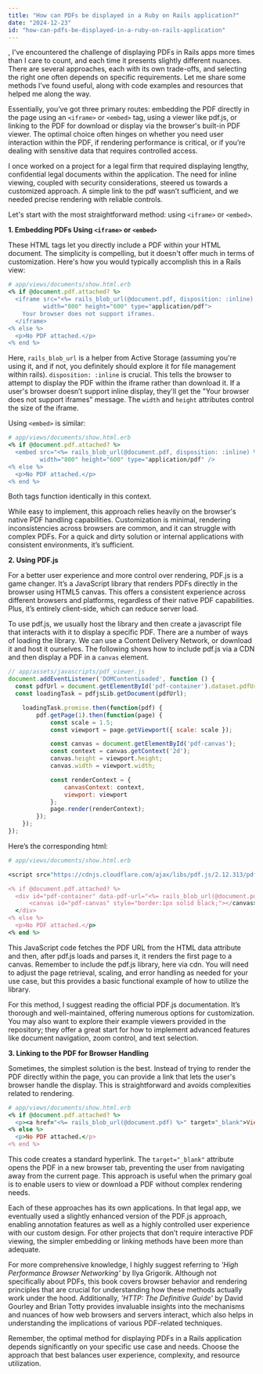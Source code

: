 ```yaml
---
title: "How can PDFs be displayed in a Ruby on Rails application?"
date: "2024-12-23"
id: "how-can-pdfs-be-displayed-in-a-ruby-on-rails-application"
---
```


,  I've encountered the challenge of displaying PDFs in Rails apps more times than I care to count, and each time it presents slightly different nuances. There are several approaches, each with its own trade-offs, and selecting the right one often depends on specific requirements. Let me share some methods I’ve found useful, along with code examples and resources that helped me along the way.

Essentially, you’ve got three primary routes: embedding the PDF directly in the page using an `<iframe>` or `<embed>` tag, using a viewer like pdf.js, or linking to the PDF for download or display via the browser's built-in PDF viewer. The optimal choice often hinges on whether you need user interaction within the PDF, if rendering performance is critical, or if you’re dealing with sensitive data that requires controlled access.

I once worked on a project for a legal firm that required displaying lengthy, confidential legal documents within the application. The need for inline viewing, coupled with security considerations, steered us towards a customized approach. A simple link to the pdf wasn’t sufficient, and we needed precise rendering with reliable controls.

Let's start with the most straightforward method: using `<iframe>` or `<embed>`.

**1. Embedding PDFs Using `<iframe>` or `<embed>`**

These HTML tags let you directly include a PDF within your HTML document. The simplicity is compelling, but it doesn't offer much in terms of customization. Here's how you would typically accomplish this in a Rails view:

```ruby
# app/views/documents/show.html.erb
<% if @document.pdf.attached? %>
  <iframe src="<%= rails_blob_url(@document.pdf, disposition: :inline) %>"
          width="800" height="600" type="application/pdf">
    Your browser does not support iframes.
  </iframe>
<% else %>
  <p>No PDF attached.</p>
<% end %>
```

Here, `rails_blob_url` is a helper from Active Storage (assuming you're using it, and if not, you definitely should explore it for file management within rails).  `disposition: :inline` is crucial.  This tells the browser to attempt to display the PDF within the iframe rather than download it. If a user's browser doesn’t support inline display, they'll get the "Your browser does not support iframes" message. The `width` and `height` attributes control the size of the iframe.

Using `<embed>` is similar:

```ruby
# app/views/documents/show.html.erb
<% if @document.pdf.attached? %>
  <embed src="<%= rails_blob_url(@document.pdf, disposition: :inline) %>"
         width="800" height="600" type="application/pdf" />
<% else %>
  <p>No PDF attached.</p>
<% end %>
```

Both tags function identically in this context.

While easy to implement, this approach relies heavily on the browser's native PDF handling capabilities. Customization is minimal, rendering inconsistencies across browsers are common, and it can struggle with complex PDFs. For a quick and dirty solution or internal applications with consistent environments, it’s sufficient.

**2. Using PDF.js**

For a better user experience and more control over rendering, PDF.js is a game changer. It’s a JavaScript library that renders PDFs directly in the browser using HTML5 canvas. This offers a consistent experience across different browsers and platforms, regardless of their native PDF capabilities. Plus, it’s entirely client-side, which can reduce server load.

To use pdf.js, we usually host the library and then create a javascript file that interacts with it to display a specific PDF. There are a number of ways of loading the library. We can use a Content Delivery Network, or download it and host it ourselves. The following shows how to include pdf.js via a CDN and then display a PDF in a `canvas` element.

```javascript
// app/assets/javascripts/pdf_viewer.js
document.addEventListener('DOMContentLoaded', function () {
  const pdfUrl = document.getElementById('pdf-container').dataset.pdfUrl;
  const loadingTask = pdfjsLib.getDocument(pdfUrl);

    loadingTask.promise.then(function(pdf) {
        pdf.getPage(1).then(function(page) {
            const scale = 1.5;
            const viewport = page.getViewport({ scale: scale });

            const canvas = document.getElementById('pdf-canvas');
            const context = canvas.getContext('2d');
            canvas.height = viewport.height;
            canvas.width = viewport.width;

            const renderContext = {
                canvasContext: context,
                viewport: viewport
            };
            page.render(renderContext);
        });
    });
});
```

Here’s the corresponding html:

```ruby
# app/views/documents/show.html.erb

<script src="https://cdnjs.cloudflare.com/ajax/libs/pdf.js/2.12.313/pdf.min.js"></script>

<% if @document.pdf.attached? %>
  <div id="pdf-container" data-pdf-url="<%= rails_blob_url(@document.pdf) %>">
      <canvas id="pdf-canvas" style="border:1px solid black;"></canvas>
  </div>
<% else %>
  <p>No PDF attached.</p>
<% end %>
```

This JavaScript code fetches the PDF URL from the HTML data attribute and then, after pdf.js loads and parses it, it renders the first page to a canvas. Remember to include the pdf.js library, here via cdn. You will need to adjust the page retrieval, scaling, and error handling as needed for your use case, but this provides a basic functional example of how to utilize the library.

For this method, I suggest reading the official PDF.js documentation. It’s thorough and well-maintained, offering numerous options for customization. You may also want to explore their example viewers provided in the repository; they offer a great start for how to implement advanced features like document navigation, zoom control, and text selection.

**3. Linking to the PDF for Browser Handling**

Sometimes, the simplest solution is the best. Instead of trying to render the PDF directly within the page, you can provide a link that lets the user's browser handle the display. This is straightforward and avoids complexities related to rendering.

```ruby
# app/views/documents/show.html.erb
<% if @document.pdf.attached? %>
  <p><a href="<%= rails_blob_url(@document.pdf) %>" target="_blank">View PDF</a></p>
<% else %>
  <p>No PDF attached.</p>
<% end %>
```

This code creates a standard hyperlink. The `target="_blank"` attribute opens the PDF in a new browser tab, preventing the user from navigating away from the current page. This approach is useful when the primary goal is to enable users to view or download a PDF without complex rendering needs.

Each of these approaches has its own applications. In that legal app, we eventually used a slightly enhanced version of the PDF.js approach, enabling annotation features as well as a highly controlled user experience with our custom design. For other projects that don’t require interactive PDF viewing, the simpler embedding or linking methods have been more than adequate.

For more comprehensive knowledge, I highly suggest referring to *'High Performance Browser Networking'* by Ilya Grigorik. Although not specifically about PDFs, this book covers browser behavior and rendering principles that are crucial for understanding how these methods actually work under the hood. Additionally, *'HTTP: The Definitive Guide'* by David Gourley and Brian Totty provides invaluable insights into the mechanisms and nuances of how web browsers and servers interact, which also helps in understanding the implications of various PDF-related techniques.

Remember, the optimal method for displaying PDFs in a Rails application depends significantly on your specific use case and needs. Choose the approach that best balances user experience, complexity, and resource utilization.
